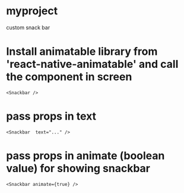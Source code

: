 # myproject
custom snack bar


# Install animatable library from 'react-native-animatable' and call the component in screen
`<Snackbar />`

# pass props in text 
`<Snackbar 
text="..."
/>`

# pass props in animate (boolean value) for showing snackbar
`<Snackbar
animate={true}
/>`
